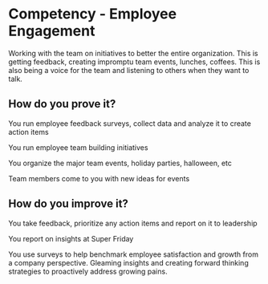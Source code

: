 # Competency - Employee Engagement

Working with the team on initiatives to better the entire organization. This is getting feedback, creating impromptu team events, lunches, coffees. This is also being a voice for the team and listening to others when they want to talk.

## How do you prove it?

You run employee feedback surveys, collect data and analyze it to create action items

You run employee team building initiatives

You organize the major team events, holiday parties, halloween, etc

Team members come to you with new ideas for events

## How do you improve it?

You take feedback, prioritize any action items and report on it to leadership

You report on insights at Super Friday

You use surveys to help benchmark employee satisfaction and growth from a company perspective. Gleaming insights and creating forward thinking strategies to proactively address growing pains. 


